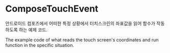 # ComposeTouchEvent

안드로이드 컴포즈에서 어떠한 특정 상황에서 터치스크린의 좌표값을 읽어 함수가 작동하도록 하는 예제 코드.

The example code of what reads the touch screen's coordinates and run function in the specific situation.
